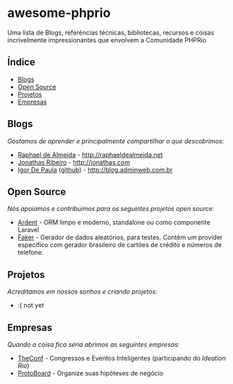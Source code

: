 # awesome-phprio
Uma lista de Blogs, referências técnicas, bibliotecas, recursos e coisas incrivelmente impressionantes que envolvem a Comunidade PHPRio

## Índice
* [Blogs](#blogs)
* [Open Source](#open-source)
* [Projetos](#projetos)
* [Empresas](#empresas)


## Blogs
*Gostamos de aprender e principalmente compartilhar o que descobrimos:*
* [Raphael de Almeida](https://github.com/raphaeldealmeida) - http://raphaeldealmeida.net
* [Jonathas Ribeiro](http://jonathas.com) - http://jonathas.com
* [Igor De Paula](http://blog.adminweb.com.br) ([github](https://github.com/igordepaula)) - http://blog.adminweb.com.br 

## Open Source
*Nós apoiamos e contribuímos para os seguintes projetos open source:*
* [Ardent](https://github.com/laravelbook/ardent) - ORM limpo e moderno, standalone ou como componente Laravel
* [Faker](https://github.com/fzaninotto/Faker) - Gerador de dados aleatórios, para testes. Contém um provider específico com gerador brasileiro de cartões de crédito e números de telefone.

## Projetos
*Acreditamos em nossos sonhos e criando projetos:*
* :( not yet

## Empresas
*Quando a coisa fica séria abrimos as seguintes empresas:*
* [TheConf](http://conf.igorsantos.com.br) - Congressos e Eventos Inteligentes (participando do *Ideation Rio*)
* [ProtoBoard](http://protoboard.igorsantos.com.br) - Organize suas hipóteses de negócio
